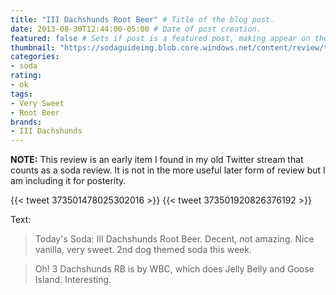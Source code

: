 ```yaml
---
title: "III Dachshunds Root Beer" # Title of the blog post.
date: 2013-08-30T12:44:00-05:00 # Date of post creation.
featured: false # Sets if post is a featured post, making appear on the home page side bar.
thumbnail: "https://sodaguideimg.blob.core.windows.net/content/review/thumbs/iii-dachshunds-root-beer.jpg" # Sets thumbnail image appearing inside card on homepage.
categories:
- soda
rating:
- ok
tags:
- Very Sweet
- Root Beer
brands:
- III Dachshunds
---
```


**NOTE:** This review is an early item I found in my old Twitter stream that counts as a soda review. It is not in the more useful later form of review but I am including it for posterity.

{{< tweet 373501478025302016 >}}
{{< tweet 373501920826376192 >}}

Text:
> Today's Soda: III Dachshunds Root Beer. Decent, not amazing. Nice vanilla, very sweet. 2nd dog themed soda this week.

> Oh! 3 Dachshunds RB is by WBC, which does Jelly Belly and Goose Island. Interesting.